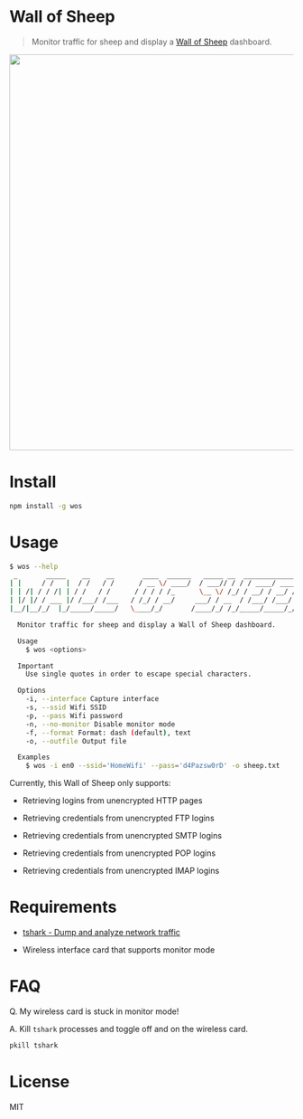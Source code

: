 # Wall of Sheep

> Monitor traffic for sheep and display a [Wall of Sheep](https://www.wallofsheep.com/pages/wall-of-sheep) dashboard.

<img src="./screenshot.png" width="700" />

# Install

```bash
npm install -g wos
```

# Usage

```bash
$ wos --help
 _       _____    __    __       ____  ______   _____ __  __________________
| |     / /   |  / /   / /      / __ \/ ____/  / ___// / / / ____/ ____/ __ \
| | /| / / /| | / /   / /      / / / / /_      \__ \/ /_/ / __/ / __/ / /_/ /
| |/ |/ / ___ |/ /___/ /___   / /_/ / __/     ___/ / __  / /___/ /___/ ____/
|__/|__/_/  |_/_____/_____/   \____/_/       /____/_/ /_/_____/_____/_/

  Monitor traffic for sheep and display a Wall of Sheep dashboard.

  Usage
    $ wos <options>

  Important
    Use single quotes in order to escape special characters.

  Options
    -i, --interface Capture interface
    -s, --ssid Wifi SSID
    -p, --pass Wifi password
    -n, --no-monitor Disable monitor mode
    -f, --format Format: dash (default), text
    -o, --outfile Output file

  Examples
    $ wos -i en0 --ssid='HomeWifi' --pass='d4Pazsw0rD' -o sheep.txt
```

Currently, this Wall of Sheep only supports:

- Retrieving logins from unencrypted HTTP pages

- Retrieving credentials from unencrypted FTP logins

- Retrieving credentials from unencrypted SMTP logins

- Retrieving credentials from unencrypted POP logins

- Retrieving credentials from unencrypted IMAP logins

# Requirements

- [tshark - Dump and analyze network traffic](https://www.wireshark.org/docs/man-pages/tshark.html)

- Wireless interface card that supports monitor mode

# FAQ

Q. My wireless card is stuck in monitor mode!

A. Kill `tshark` processes and toggle off and on the wireless card.

```bash
pkill tshark
```

# License

MIT
